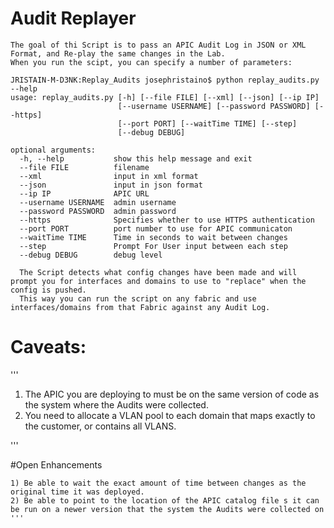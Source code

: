 # Audit Replayer

```
The goal of thi Script is to pass an APIC Audit Log in JSON or XML Format, and Re-play the same changes in the Lab.  
When you run the scipt, you can specify a number of parameters:

JRISTAIN-M-D3NK:Replay_Audits josephristaino$ python replay_audits.py --help
usage: replay_audits.py [-h] [--file FILE] [--xml] [--json] [--ip IP]
                        [--username USERNAME] [--password PASSWORD] [--https]
                        [--port PORT] [--waitTime TIME] [--step]
                        [--debug DEBUG]

optional arguments:
  -h, --help           show this help message and exit
  --file FILE          filename
  --xml                input in xml format
  --json               input in json format
  --ip IP              APIC URL
  --username USERNAME  admin username
  --password PASSWORD  admin password
  --https              Specifies whether to use HTTPS authentication
  --port PORT          port number to use for APIC communicaton
  --waitTime TIME      Time in seconds to wait between changes
  --step               Prompt For User input between each step
  --debug DEBUG        debug level
  
  The Script detects what config changes have been made and will prompt you for interfaces and domains to use to "replace" when the config is pushed.
  This way you can run the script on any fabric and use interfaces/domains from that Fabric against any Audit Log.
  ```

# Caveats:
'''
  1) The APIC you are deploying to must be on the same version of code as the system where the Audits were collected.
  2) You need to allocate a VLAN pool to each domain that maps exactly to the customer, or contains all VLANS.
  
'''

#Open Enhancements

```
1) Be able to wait the exact amount of time between changes as the original time it was deployed.
2) Be able to point to the location of the APIC catalog file s it can be run on a newer version that the system the Audits were collected on
'''